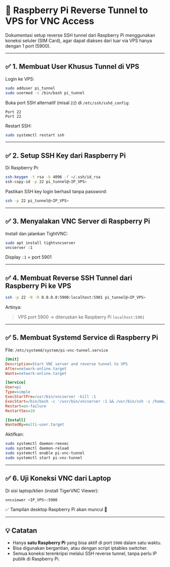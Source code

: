 # 📡 Raspberry Pi Reverse Tunnel to VPS for VNC Access

Dokumentasi setup reverse SSH tunnel dari Raspberry Pi menggunakan koneksi seluler (SIM Card), agar dapat diakses dari luar via VPS hanya dengan 1 port (5900).

---

## ✅ 1. Membuat User Khusus Tunnel di VPS

Login ke VPS:

```bash
sudo adduser pi_tunnel
sudo usermod -s /bin/bash pi_tunnel
```

Buka port SSH alternatif (misal `22`) di `/etc/ssh/sshd_config`:

```text
Port 22
Port 22
```

Restart SSH:

```bash
sudo systemctl restart ssh
```

---

## ✅ 2. Setup SSH Key dari Raspberry Pi

Di Raspberry Pi:

```bash
ssh-keygen -t rsa -b 4096 -f ~/.ssh/id_rsa
ssh-copy-id -p 22 pi_tunnel@<IP_VPS>
```

Pastikan SSH key login berhasil tanpa password:

```bash
ssh -p 22 pi_tunnel@<IP_VPS>
```

---

## ✅ 3. Menyalakan VNC Server di Raspberry Pi

Install dan jalankan TightVNC:

```bash
sudo apt install tightvncserver
vncserver :1
```

Display `:1` = port 5901

---

## ✅ 4. Membuat Reverse SSH Tunnel dari Raspberry Pi ke VPS

```bash
ssh -p 22 -N -R 0.0.0.0:5900:localhost:5901 pi_tunnel@<IP_VPS>
```

Artinya:

> VPS port 5900 → diteruskan ke Raspberry Pi `localhost:5901`

---

## ✅ 5. Membuat Systemd Service di Raspberry Pi

File: `/etc/systemd/system/pi-vnc-tunnel.service`

```ini
[Unit]
Description=Start VNC server and reverse tunnel to VPS
After=network-online.target
Wants=network-online.target

[Service]
User=pi
Type=simple
ExecStartPre=/usr/bin/vncserver -kill :1
ExecStart=/bin/bash -c '/usr/bin/vncserver :1 && /usr/bin/ssh -i /home/pi/.ssh/id_rsa -o ServerAliveInterval=60 -o ExitOnForwardFailure=yes -N -R 0.0.0.0:5900:localhost:5901 -p 22 pi_tunnel@<IP_VPS>'
Restart=on-failure
RestartSec=10

[Install]
WantedBy=multi-user.target
```

Aktifkan:

```bash
sudo systemctl daemon-reexec
sudo systemctl daemon-reload
sudo systemctl enable pi-vnc-tunnel
sudo systemctl start pi-vnc-tunnel
```

---

## ✅ 6. Uji Koneksi VNC dari Laptop

Di sisi laptop/klien (install TigerVNC Viewer):

```bash
vncviewer <IP_VPS>:5900
```

✅ Tampilan desktop Raspberry Pi akan muncul 🎉

---

## 💡 Catatan

- Hanya **satu Raspberry Pi** yang bisa aktif di port `5900` dalam satu waktu.
- Bisa digunakan bergantian, atau dengan script iptables switcher.
- Semua koneksi terenkripsi melalui SSH reverse tunnel, tanpa perlu IP publik di Raspberry Pi.

